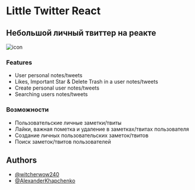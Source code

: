 
# Little Twitter React

## Небольшой личный твиттер на реакте

![icon](https://user-images.githubusercontent.com/56477695/177033079-fa63071a-af5d-4e02-9d33-58de070ea62f.png)

### Features

- User personal notes/tweets
- Likes, Important Star & Delete Trash in a user notes/tweets
- Create personal user notes/tweets
- Searching users notes/tweets

### Возможности

 - Пользовательские личные заметки/твиты
 - Лайки, важная пометка и удаление в заметках/твитах пользователя
 - Создание личных пользовательских заметок/твитов
 - Поиск заметок/твитов пользователей

## Authors

- [@witcherwow240](https://www.github.com/VladimirSaenko)
- [@AlexanderKhapchenko](https://github.com/AlexanderKhapchenko)

